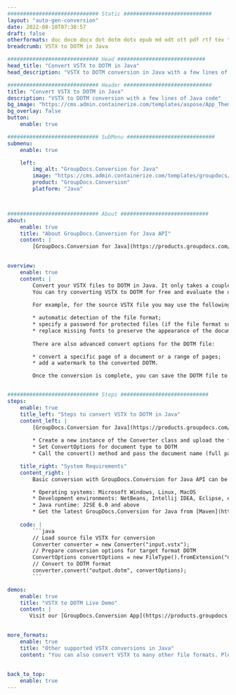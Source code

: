 ```yaml
---
############################# Static ############################
layout: "auto-gen-conversion"
date: 2022-08-10T07:38:57
draft: false
otherformats: doc docm docx dot dotm dotx epub md odt ott pdf rtf tex txt vdx vsdm vsdx vssm vssx vstm vstx vsx vtx xps
breadcrumb: VSTX to DOTM in Java

############################# Head ############################
head_title: "Convert VSTX to DOTM in Java"
head_description: "VSTX to DOTM conversion in Java with a few lines of code. Convert over 160 file formats using the GroupDocs document conversion API for Java"

############################# Header ############################
title: "Convert VSTX to DOTM in Java"
description: "VSTX to DOTM conversion with a few lines of Java code"
bg_image: "https://cms.admin.containerize.com/templates/aspose/App_Themes/V3/images/bg/header1.png"
bg_overlay: false
button:
    enable: true

############################# SubMenu ############################
submenu:
    enable: true

    left:
        img_alt: "GroupDocs.Conversion for Java"
        image: "https://cms.admin.containerize.com/templates/groupdocs/images/product-logos/90x90-noborder/groupdocs-conversion-java.png"
        product: "GroupDocs.Conversion"
        platform: "Java"



############################# About ############################
about:
    enable: true
    title: "About GroupDocs.Conversion for Java API"
    content: |
        [GroupDocs.Conversion for Java](https://products.groupdocs.com/conversion/java/) is an advanced file format conversion API for converting between popular image and document formats such as Microsoft Office, OpenDocument, PDF, HTML, email, CAD. and much more with just a few lines of code. The native API automatically detects the formats of the original documents and offers many options for customizing the converted documents. Along with the function of extracting information from a document, it also supports caching of the conversion results to the local disk by default. However, any type of cache storage can be supported by implementing the appropriate interfaces - Amazon S3, Dropbox, Google Drive, Windows Azure, Reddis, or any others.
    

overview:
    enable: true
    content: |
        Convert your VSTX files to DOTM in Java. It only takes a couple of lines of Java code on any platform of your choice, such as Windows, Linux, macOS.
        You can try converting VSTX to DOTM for free and evaluate the quality of the conversion results. Along with simple file conversion scripts, you can try more sophisticated options for loading the VSTX source file and storing the DOTM output. 
        
        For example, for the source VSTX file you may use the following load options:

        * automatic detection of the file format;
        * specify a password for protected files (if the file format supports it);
        * replace missing fonts to preserve the appearance of the document.
        
        There are also advanced convert options for the DOTM file:

        * convert a specific page of a document or a range of pages;
        * add a watermark to the converted DOTM.

        Once the conversion is complete, you can save the DOTM file to your local file path or to any third party storage such as FTP, Amazon S3, Google Drive, Dropbox etc. Please note - to convert VSTX to DOTM, you do not need to install any additional software, such as MS Office, Open Office, Adobe Acrobat Reader etc.


############################# Steps ############################
steps:
    enable: true
    title_left: "Steps to convert VSTX to DOTM in Java"
    content_left: |
        [GroupDocs.Conversion for Java](https://products.groupdocs.com/conversion/java/) allows developers to easily convert VSTX file to DOTM with a few lines of code.
        
        * Create a new instance of the Converter class and upload the file VSTX with the full path
        * Set ConvertOptions for document type to DOTM
        * Call the convert() method and pass the document name (full path) and format (DOTM) as a parameter

    title_right: "System Requirements"
    content_right: |
        Basic conversion with GroupDocs.Conversion for Java API can be done with just a few lines of code. Our APIs are supported on all major platforms and operating systems. Before executing the code below, make sure you have the following prerequisites installed on your system.

        * Operating systems: Microsoft Windows, Linux, MacOS
        * Development environments: NetBeans, Intellij IDEA, Eclipse, etc.
        * Java runtime: J2SE 6.0 and above
        * Get the latest GroupDocs.Conversion for Java from [Maven](https://repository.groupdocs.com/webapp/#/artifacts/browse/tree/General/repo/com/groupdocs/groupdocs-conversion)
         
    code: |
        ```java    
        // Load source file VSTX for conversion
        Converter converter = new Converter("input.vstx");
        // Prepare conversion options for target format DOTM
        ConvertOptions convertOptions = new FileType().fromExtension("dotm").getConvertOptions();
        // Convert to DOTM format
        converter.convert("output.dotm", convertOptions);
        ```

demos:
    enable: true
    title: "VSTX to DOTM Live Demo"
    content: |
       Visit our [GroupDocs.Conversion App](https://products.groupdocs.app/conversion/family) website and try VSTX to DOTM conversion now. The free demo has the following benefits
          

more_formats:
    enable: true
    title: "Other supported VSTX conversions in Java"
    content: "You can also convert VSTX to many other file formats. Please see the list below."
       
       
back_to_top:
    enable: true
---
```


